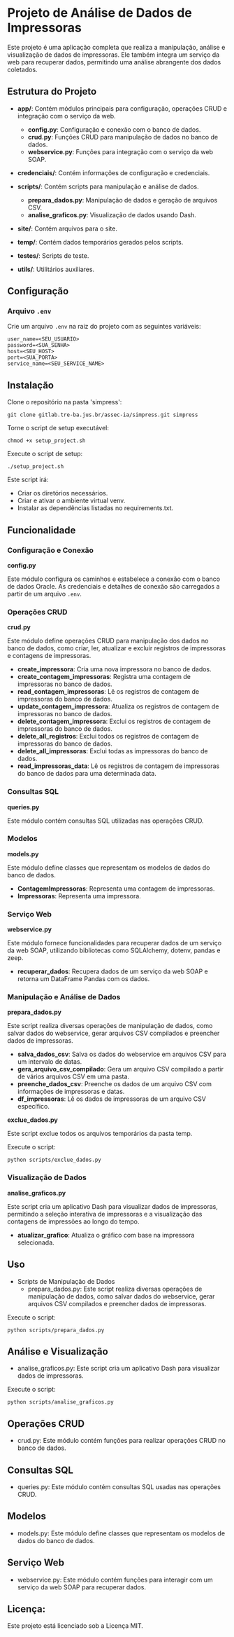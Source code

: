 # Projeto de Análise de Dados de Impressoras

Este projeto é uma aplicação completa que realiza a manipulação, análise e visualização de dados de impressoras. Ele também integra um serviço da web para recuperar dados, permitindo uma análise abrangente dos dados coletados.

## Estrutura do Projeto

- **app/**: Contém módulos principais para configuração, operações CRUD e integração com o serviço da web.
  - **config.py**: Configuração e conexão com o banco de dados.
  - **crud.py**: Funções CRUD para manipulação de dados no banco de dados.
  - **webservice.py**: Funções para integração com o serviço da web SOAP.

- **credenciais/**: Contém informações de configuração e credenciais.

- **scripts/**: Contém scripts para manipulação e análise de dados.
  - **prepara_dados.py**: Manipulação de dados e geração de arquivos CSV.
  - **analise_graficos.py**: Visualização de dados usando Dash.

- **site/**: Contém arquivos para o site.

- **temp/**: Contém dados temporários gerados pelos scripts.

- **testes/**: Scripts de teste.

- **utils/**: Utilitários auxiliares.

## Configuração

### Arquivo `.env`

Crie um arquivo `.env` na raiz do projeto com as seguintes variáveis:

```
user_name=<SEU_USUARIO>
password=<SUA_SENHA>
host=<SEU_HOST>
port=<SUA_PORTA>
service_name=<SEU_SERVICE_NAME>
```

## Instalação
Clone o repositório na pasta 'simpress':

```
git clone gitlab.tre-ba.jus.br/assec-ia/simpress.git simpress

```
Torne o script de setup executável:

```
chmod +x setup_project.sh
```
Execute o script de setup:

```
./setup_project.sh
```

Este script irá:

- Criar os diretórios necessários.
- Criar e ativar o ambiente virtual venv.
- Instalar as dependências listadas no requirements.txt.

## Funcionalidade

### Configuração e Conexão

**config.py**

Este módulo configura os caminhos e estabelece a conexão com o banco de dados Oracle. As credenciais e detalhes de conexão são carregados a partir de um arquivo `.env`.

### Operações CRUD

**crud.py**

Este módulo define operações CRUD para manipulação dos dados no banco de dados, como criar, ler, atualizar e excluir registros de impressoras e contagens de impressoras.

- **create_impressora**: Cria uma nova impressora no banco de dados.
- **create_contagem_impressoras**: Registra uma contagem de impressoras no banco de dados.
- **read_contagem_impressoras**: Lê os registros de contagem de impressoras do banco de dados.
- **update_contagem_impressora**: Atualiza os registros de contagem de impressoras no banco de dados.
- **delete_contagem_impressora**: Exclui os registros de contagem de impressoras do banco de dados.
- **delete_all_registros**: Exclui todos os registros de contagem de impressoras do banco de dados.
- **delete_all_impressoras**: Exclui todas as impressoras do banco de dados.
- **read_impressoras_data**: Lê os registros de contagem de impressoras do banco de dados para uma determinada data.

### Consultas SQL

**queries.py**

Este módulo contém consultas SQL utilizadas nas operações CRUD.

### Modelos

**models.py**

Este módulo define classes que representam os modelos de dados do banco de dados.

- **ContagemImpressoras**: Representa uma contagem de impressoras.
- **Impressoras**: Representa uma impressora.

### Serviço Web

**webservice.py**

Este módulo fornece funcionalidades para recuperar dados de um serviço da web SOAP, utilizando bibliotecas como SQLAlchemy, dotenv, pandas e zeep.

- **recuperar_dados**: Recupera dados de um serviço da web SOAP e retorna um DataFrame Pandas com os dados.

### Manipulação e Análise de Dados

**prepara_dados.py**

Este script realiza diversas operações de manipulação de dados, como salvar dados do webservice, gerar arquivos CSV compilados e preencher dados de impressoras.

- **salva_dados_csv**: Salva os dados do webservice em arquivos CSV para um intervalo de datas.
- **gera_arquivo_csv_compilado**: Gera um arquivo CSV compilado a partir de vários arquivos CSV em uma pasta.
- **preenche_dados_csv**: Preenche os dados de um arquivo CSV com informações de impressoras e datas.
- **df_impressoras**: Lê os dados de impressoras de um arquivo CSV específico.

**exclue_dados.py**

Este script exclue todos os arquivos temporários da pasta temp.

Execute o script:

```
python scripts/exclue_dados.py
```

### Visualização de Dados

**analise_graficos.py**

Este script cria um aplicativo Dash para visualizar dados de impressoras, permitindo a seleção interativa de impressoras e a visualização das contagens de impressões ao longo do tempo.

- **atualizar_grafico**: Atualiza o gráfico com base na impressora selecionada.

## Uso
- Scripts de Manipulação de Dados
    - prepara_dados.py: Este script realiza diversas operações de manipulação de dados, como salvar dados do webservice, gerar arquivos CSV compilados e preencher dados de impressoras.

Execute o script:

```
python scripts/prepara_dados.py
```
## Análise e Visualização
- analise_graficos.py: Este script cria um aplicativo Dash para visualizar dados de impressoras.

Execute o script:
```
python scripts/analise_graficos.py
```
## Operações CRUD
- crud.py: Este módulo contém funções para realizar operações CRUD no banco de dados.

## Consultas SQL
- queries.py: Este módulo contém consultas SQL usadas nas operações CRUD.

## Modelos
- models.py: Este módulo define classes que representam os modelos de dados do banco de dados.

## Serviço Web
- webservice.py: Este módulo contém funções para interagir com um serviço da web SOAP para recuperar dados.

## Licença:
Este projeto está licenciado sob a Licença MIT.
